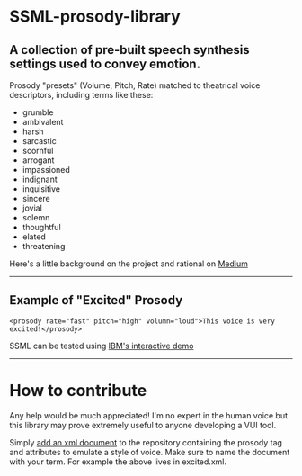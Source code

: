 # SSML-prosody-library
## A collection of pre-built speech synthesis settings used to convey emotion. 

Prosody "presets" (Volume, Pitch, Rate) matched to theatrical voice descriptors, including terms like these:

- grumble
- ambivalent
- harsh
- sarcastic
- scornful
- arrogant
- impassioned
- indignant
- inquisitive
- sincere
- jovial
- solemn
- thoughtful
- elated
- threatening

Here's a little background on the project and rational on [Medium](https://medium.com/@howitson/voice-ui-as-theatre-getting-excited-with-synthesized-voice-d0afbc8ede57)

---

## Example of "Excited" Prosody
```
<prosody rate="fast" pitch="high" volumn="loud">This voice is very excited!</prosody>
```

SSML can be tested using [IBM's interactive demo](https://text-to-speech-demo.ng.bluemix.net/)

---
# How to contribute
Any help would be much appreciated! I'm no expert in the human voice but this library may prove extremely useful to anyone developing a VUI tool.

Simply [add an xml document](https://akrabat.com/the-beginners-guide-to-contributing-to-a-github-project/) to the repository containing the prosody tag and attributes to emulate a style of voice. Make sure to name the document with your term. For example the above lives in excited.xml.
